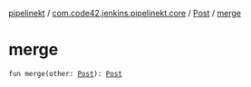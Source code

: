 [pipelinekt](../../index.md) / [com.code42.jenkins.pipelinekt.core](../index.md) / [Post](index.md) / [merge](./merge.md)

# merge

`fun merge(other: `[`Post`](index.md)`): `[`Post`](index.md)